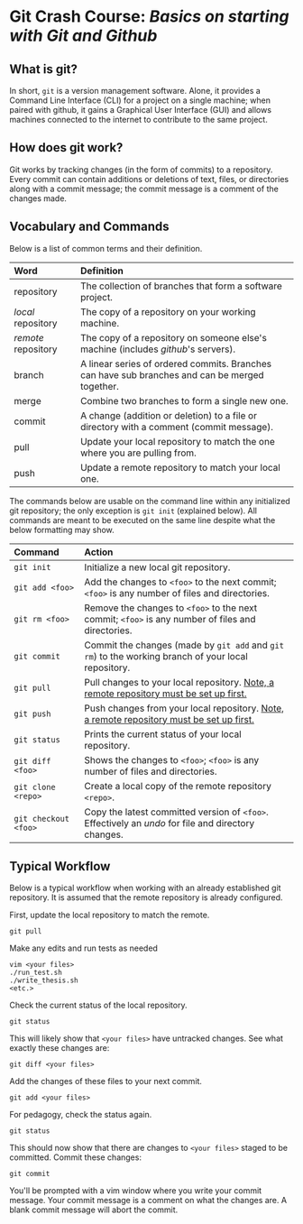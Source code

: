 # Git Crash Course: _Basics on starting with Git and Github_

## What is git?
In short, `git` is a version management software. 
Alone, it provides a Command Line Interface (CLI) for a project
on a single machine;
when paired with github, 
it gains a Graphical User Interface (GUI) and 
allows machines connected to the internet to contribute to the same project.

## How does git work?
Git works by tracking changes (in the form of commits) to a repository.
Every commit can contain additions or deletions of text, files, or directories
along with a commit message;
the commit message is a comment of the changes made.

## Vocabulary and Commands

Below is a list of common terms and their definition.

| Word | Definition |
| :--- | :--- |
| repository | The collection of branches that form a software project.  |
| _local_ repository | The copy of a repository on your working machine. |
| _remote_ repository | The copy of a repository on someone else's machine (includes _github_'s servers). |
| branch | A linear series of ordered commits. Branches can have sub branches and can be merged together. |
| merge  | Combine two branches to form a single new one. |
| commit | A change (addition or deletion) to a file or directory with a comment (commit message). |
| pull | Update your local repository to match the one where you are pulling from. |
| push | Update a remote repository to match your local one. |

The commands below are usable on the command line within any 
initialized git repository; 
the only exception is `git init` (explained below).
All commands are meant to be executed on the same line despite what the below formatting may show.

| Command | Action |
| :--- | :--- |
| `git init` | Initialize a new local git repository. |
| `git add <foo>`  | Add the changes to `<foo>` to the next commit; `<foo>` is any number of files and directories. |
| `git rm <foo>`   | Remove the changes to `<foo>` to the next commit; `<foo>` is any number of files and directories. |
| `git commit`     | Commit the changes (made by `git add` and `git rm`) to the working branch of your local repository. |
| `git pull`       | Pull changes to your local repository. [Note, a remote repository must be set up first.](https://help.github.com/articles/adding-a-remote/) |
| `git push`       | Push changes from your local repository. [Note, a remote repository must be set up first.](https://help.github.com/articles/adding-a-remote/) |
| `git status`     | Prints the current status of your local repository. |
| `git diff <foo>` | Shows the changes to `<foo>`; `<foo>` is any number of files and directories. |
| `git clone <repo>` | Create a local copy of the remote repository `<repo>`. |
| `git checkout <foo>` | Copy the latest committed version of `<foo>`. Effectively an _undo_ for file and directory changes. |

## Typical Workflow
Below is a typical workflow when working with an already established git repository.
It is assumed that the remote repository is already configured.


First, update the local repository to match the remote.
```
git pull 
```

Make any edits and run tests as needed
```
vim <your files>
./run_test.sh 
./write_thesis.sh
<etc.>
```

Check the current status of the local repository.
```
git status
```

This will likely show that `<your files>` have untracked changes.
See what exactly these changes are:
```
git diff <your files>
```

Add the changes of these files to your next commit.
```
git add <your files>
```

For pedagogy, check the status again.
```
git status
```

This should now show that there are changes to `<your files>` staged
to be committed. 
Commit these changes:
```
git commit
```
You'll be prompted with a vim window where you write your commit message.
Your commit message is a comment on what the changes are.
A blank commit message will abort the commit.




